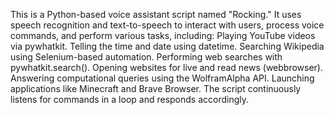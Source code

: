 This is a Python-based voice assistant script named "Rocking." It uses speech recognition and text-to-speech to interact with users, process voice commands, and perform various tasks, including:
Playing YouTube videos via pywhatkit.
Telling the time and date using datetime.
Searching Wikipedia using Selenium-based automation.
Performing web searches with pywhatkit.search().
Opening websites for live and read news (webbrowser).
Answering computational queries using the WolframAlpha API.
Launching applications like Minecraft and Brave Browser.
The script continuously listens for commands in a loop and responds accordingly.
